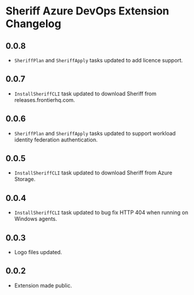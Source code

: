 # Sheriff Azure DevOps Extension Changelog

## 0.0.8

* `SheriffPlan` and `SheriffApply` tasks updated to add licence support.

## 0.0.7

* `InstallSheriffCLI` task updated to download Sheriff from releases.frontierhq.com.

## 0.0.6

* `SheriffPlan` and `SheriffApply` tasks updated to support workload identity federation authentication.

## 0.0.5

* `InstallSheriffCLI` task updated to download Sheriff from Azure Storage.

## 0.0.4

* `InstallSheriffCLI` task updated to bug fix HTTP 404 when running on Windows agents.

## 0.0.3

* Logo files updated.

## 0.0.2

* Extension made public.
